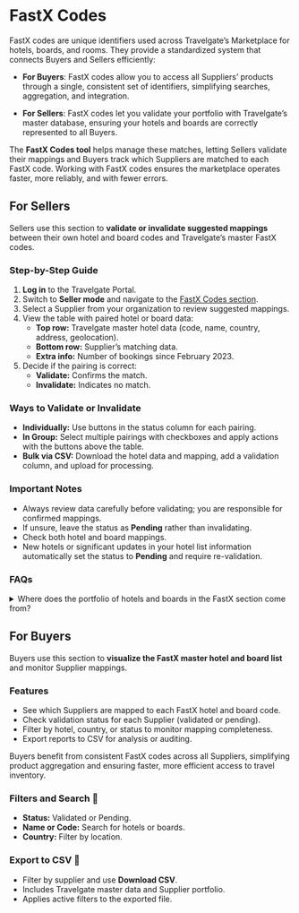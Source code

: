 ﻿---
sidebar_position: 4
---

# FastX Codes

FastX codes are unique identifiers used across Travelgate’s Marketplace for hotels, boards, and rooms. They provide a standardized system that connects Buyers and Sellers efficiently:

* **For Buyers**: FastX codes allow you to access all Suppliers’ products through a single, consistent set of identifiers, simplifying searches, aggregation, and integration.

* **For Sellers**: FastX codes let you validate your portfolio with Travelgate’s master database, ensuring your hotels and boards are correctly represented to all Buyers.

The **FastX Codes tool** helps manage these matches, letting Sellers validate their mappings and Buyers track which Suppliers are matched to each FastX code. Working with FastX codes ensures the marketplace operates faster, more reliably, and with fewer errors.

## For Sellers

Sellers use this section to **validate or invalidate suggested mappings** between their own hotel and board codes and Travelgate’s master FastX codes.

### Step-by-Step Guide

1. **Log in** to the Travelgate Portal.
2. Switch to **Seller mode** and navigate to the [FastX Codes section](https://app.travelgate.com/connections/mapping).
3. Select a Supplier from your organization to review suggested mappings.
4. View the table with paired hotel or board data:
   * **Top row:** Travelgate master hotel data (code, name, country, address, geolocation).
   * **Bottom row:** Supplier’s matching data.
   * **Extra info:** Number of bookings since February 2023.
5. Decide if the pairing is correct:
   * **Validate:** Confirms the match.
   * **Invalidate:** Indicates no match.

### Ways to Validate or Invalidate

* **Individually:** Use buttons in the status column for each pairing.
* **In Group:** Select multiple pairings with checkboxes and apply actions with the buttons above the table.
* **Bulk via CSV:** Download the hotel data and mapping, add a validation column, and upload for processing.

### Important Notes

* Always review data carefully before validating; you are responsible for confirmed mappings.
* If unsure, leave the status as **Pending** rather than invalidating.
* Check both hotel and board mappings.
* New hotels or significant updates in your hotel list information automatically set the status to **Pending** and require re-validation.

### FAQs


<details>
    <summary>Where does the portfolio of hotels and boards in the FastX section come from?</summary>
    <div>
         <div>
         The hotel and board portfolio you see in the FastX section is compiled by Travelgate. It includes all the hotels and board types that you, as a Seller, have made available to Buyers through our marketplace. We aggregate this portfolio based on the hotels shared with all your connected Buyers, as long as each hotel includes the minimum required information (name, country, address, and coordinates). Every two weeks, when we run the FastX process, we retrieve your latest hotel content and add any new hotels that are detected. If some of your hotels have updated information, this will also be taken into account. If the changes are significant — for example, a hotel name change — the system may suggest a new FastX code for that property with the status pending for your validation.
        </div>
    </div>
</details>


## For Buyers

Buyers use this section to **visualize the FastX master hotel and board list** and monitor Supplier mappings.

### Features

* See which Suppliers are mapped to each FastX hotel and board code.
* Check validation status for each Supplier (validated or pending).
* Filter by hotel, country, or status to monitor mapping completeness.
* Export reports to CSV for analysis or auditing.

Buyers benefit from consistent FastX codes across all Suppliers, simplifying product aggregation and ensuring faster, more efficient access to travel inventory.

### Filters and Search 🔎

* **Status:** Validated or Pending.
* **Name or Code:** Search for hotels or boards.
* **Country:** Filter by location.

### Export to CSV 📄

* Filter by supplier and use **Download CSV**.
* Includes Travelgate master data and Supplier portfolio.
* Applies active filters to the exported file.